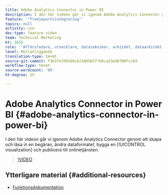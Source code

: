 ```yaml
---
title: Adobe Analytics Connector in Power BI
description: I den här videon går vi igenom Adobe Analytics Connector genom att skapa och läsa in en begäran, ändra dataformatet, skapa en visualisering och publicera till onlinetjänsten.
feature: '"Tredjepartsintegrering"'
topics: null
activity: use
doc-type: feature video
team: Technical Marketing
kt: 1655
role: '"Affärsledare, utvecklare, datatekniker, arkitekt, dataarkitekt, administratör, ledare"'
level: Mellanliggande
translation-type: tm+mt
source-git-commit: f3b3fa7d91b0cb21005b57768ca23ed6700fcc03
workflow-type: tm+mt
source-wordcount: '95'
ht-degree: 2%

---
```



# Adobe Analytics Connector in Power BI {#adobe-analytics-connector-in-power-bi}

I den här videon går vi igenom Adobe Analytics Connector genom att skapa och läsa in en begäran, ändra dataformatet, bygga en [!UICONTROL visualization] och publicera till onlinetjänsten.

>[!VIDEO](https://video.tv.adobe.com/v/23130/?quality=12)

## Ytterligare material {#additional-resources}

* [Funktionsdokumentation](https://docs.microsoft.com/en-us/power-bi/desktop-connect-adobe-analytics)
